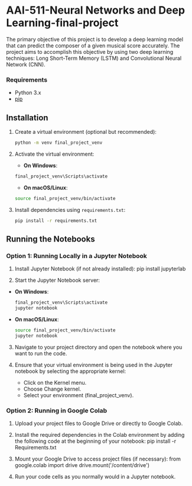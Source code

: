 # AAI-511-Neural Networks and Deep Learning-final-project
The primary objective of this project is to develop a deep learning model that can predict the composer of a given musical score accurately. The project aims to accomplish this objective by using two deep learning techniques: Long Short-Term Memory (LSTM) and Convolutional Neural Network (CNN).

### Requirements

- Python 3.x
- [pip](https://pip.pypa.io/en/stable/)

## Installation

1. Create a virtual environment (optional but recommended):

    ```bash
    python -m venv final_project_venv
    ```

2. Activate the virtual environment:

    - **On Windows**:

    ```bash
    final_project_venv\Scripts\activate
    ```

    - **On macOS/Linux**:

    ```bash
    source final_project_venv/bin/activate
    ```

3. Install dependencies using `requirements.txt`:

    ```bash
    pip install -r requirements.txt
    ```

## Running the Notebooks

### Option 1: Running Locally in a Jupyter Notebook

1. Install Jupyter Notebook (if not already installed):
    pip install jupyterlab

2. Start the Jupyter Notebook server:

- **On Windows**:

  ```bash
  final_project_venv\Scripts\activate
  jupyter notebook
  ```

- **On macOS/Linux**:

  ```bash
  source final_project_venv/bin/activate
  jupyter notebook
  ```

3. Navigate to your project directory and open the notebook where you want to run the code.

4. Ensure that your virtual environment is being used in the Jupyter notebook by selecting the appropriate kernel:
    - Click on the Kernel menu.
    - Choose Change kernel.
    - Select your environment (final_project_venv).

### Option 2: Running in Google Colab

1. Upload your project files to Google Drive or directly to Google Colab.

2. Install the required dependencies in the Colab environment by adding the following code at the beginning of your notebook:
    pip install -r Requirements.txt

3. Mount your Google Drive to access project files (if necessary):
    from google.colab import drive
    drive.mount('/content/drive')

4. Run your code cells as you normally would in a Jupyter notebook.
